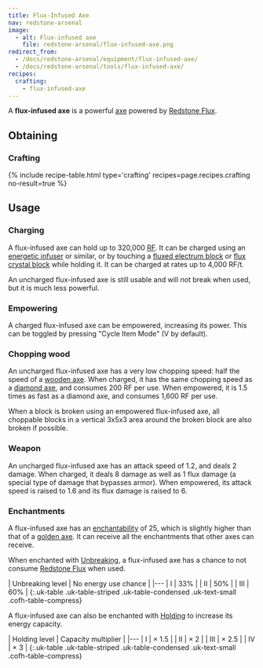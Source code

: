 ```yaml
---
title: Flux-Infused Axe
nav: redstone-arsenal
image:
  - alt: Flux-infused axe
    file: redstone-arsenal/flux-infused-axe.png
redirect_from:
  - /docs/redstone-arsenal/equipment/flux-infused-axe/
  - /docs/redstone-arsenal/tools/flux-infused-axe/
recipes:
  crafting:
    - flux-infused-axe
---
```


A **flux-infused axe** is a powerful [axe](https://minecraft.gamepedia.com/Axe)
powered by [Redstone Flux](/docs/redstone-flux/).


Obtaining
---------

### Crafting
{% include recipe-table.html type='crafting' recipes=page.recipes.crafting no-result=true %}


Usage
-----

### Charging
A flux-infused axe can hold up to 320,000 [RF](/docs/redstone-flux/). It can be
charged using an [energetic infuser](/docs/energetic-infuser/) or similar, or by
touching a [fluxed electrum block](/docs/fluxed-electrum-block/) or [flux
crystal block](/docs/flux-crystal-block) while holding it. It can be charged at
rates up to 4,000 RF/t.

An uncharged flux-infused axe is still usable and will not break when used, but
it is much less powerful.

### Empowering
A charged flux-infused axe can be empowered, increasing its power. This can be
toggled by pressing "Cycle Item Mode" (V by default).

### Chopping wood
An uncharged flux-infused axe has a very low chopping speed: half the speed of a
[wooden axe](https://minecraft.gamepedia.com/Wooden_Axe). When charged, it has
the same chopping speed as a [diamond
axe](https://minecraft.gamepedia.com/Diamond_Axe), and consumes 200 RF per use.
When empowered, it is 1.5 times as fast as a diamond axe, and consumes 1,600 RF
per use.

When a block is broken using an empowered flux-infused axe, all choppable blocks
in a vertical 3x5x3 area around the broken block are also broken if possible.

### Weapon
An uncharged flux-infused axe has an attack speed of 1.2, and deals 2 damage.
When charged, it deals 8 damage as well as 1 flux damage (a special type of
damage that bypasses armor). When empowered, its attack speed is raised to 1.6
and its flux damage is raised to 6.

### Enchantments
A flux-infused axe has an
[enchantability](https://minecraft.gamepedia.com/Enchantability) of 25, which is
slightly higher than that of a [golden
axe](https://minecraft.gamepedia.com/Golden_Axe). It can receive all the
enchantments that other axes can receive.

When enchanted with [Unbreaking](https://minecraft.gamepedia.com/Unbreaking), a
flux-infused axe has a chance to not consume [Redstone
Flux](/docs/redstone-flux/) when used.

| Unbreaking level | No energy use chance |
|---
| I | 33% |
| II | 50% |
| III | 60% |
{:.uk-table .uk-table-striped .uk-table-condensed .uk-text-small .cofh-table-compress}

A flux-infused axe can also be enchanted with [Holding](/docs/holding/) to
increase its energy capacity.

| Holding level | Capacity multiplier |
|---
| I | × 1.5 |
| II | × 2 |
| III | × 2.5 |
| IV | × 3 |
{:.uk-table .uk-table-striped .uk-table-condensed .uk-text-small .cofh-table-compress}
